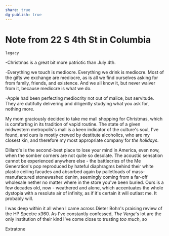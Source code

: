 ```yaml
---
share: true
dg-publish: true
---
```

# Note from 22 S 4th St in Columbia

`legacy`

-Christmas is a great bit more patriotic than July 4th.

-Everything we touch is mediocre. Everything we drink is mediocre. Most of the gifts we exchange are mediocre, as is all we find ourselves asking for from family, friends, and existence. And we all know it, but never waiver from it, because mediocre is what we do.

-Apple had been perfecting mediocrity not out of malice, but servitude. They are dutifully delivering and diligently studying what you ask for, nothing more.

My mom graciously decided to take me mall shopping for Christmas, which is comforting in its tradition of vapid routine. The state of a given midwestern metropolis's mall is a keen indicator of the culture's soul, I've found, and ours is mostly crewed by destitute alcoholics, who are my closest kin, and therefore my most appropriate company for _the holidays_.

Dillard's is the second-best place to lose your mind in America, even now, when the somber corners are not quite so desolate. The acoustic sensation cannot be experienced anywhere else - the battlecries of the Me Generation's pop reproduced by hateful diaphragms behind their white plastic ceiling facades and absorbed again by palletloads of mass-manufactured stonewashed denim, seemingly coming from a far-off wholesale nether no matter where in the store you've been buried. Ours is a few decades old, now - weathered and alone, which accentuates the whole dystopia with a resolute air of infinity, as if it's certain it will outlast me. It probably will.

I was deep within it all when I came across Dieter Bohn's praising review of the HP Spectre x360. As I've constantly confessed, _The Verge_'s lot are the only institution of their kind I've come close to trusting _too much_, so

Extratone
